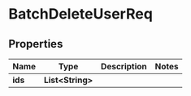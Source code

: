 

# BatchDeleteUserReq


## Properties

| Name | Type | Description | Notes |
|------------ | ------------- | ------------- | -------------|
|**ids** | **List&lt;String&gt;** |  |  |




